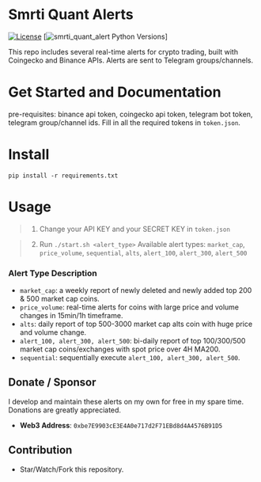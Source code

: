 # Smrti Quant Alerts


[![License](https://img.shields.io/badge/license-MIT-green)](https://github.com/cuongitl/python-bitget/-/blob/main/LICENSE)
[![smrti_quant_alert Python Versions](https://img.shields.io/pypi/pyversions/python-bitget?logo=pypi)]

This repo includes several real-time alerts for crypto trading, built with Coingecko and Binance APIs. Alerts are sent to Telegram groups/channels.

 

# Get Started and Documentation
pre-requisites: binance api token, coingecko api token, telegram bot token, telegram group/channel ids. Fill in all the required tokens in ``token.json``.

# Install
    pip install -r requirements.txt
# Usage

> 1. Change your API KEY and your SECRET KEY in ``token.json``

> 2. Run ``./start.sh <alert_type>``
> Available alert types: ``market_cap``, ``price_volume``, ``sequential``, ``alts``, ``alert_100``, ``alert_300``, ``alert_500``
### Alert Type Description
* ``market_cap``: a weekly report of newly deleted and newly added
top 200 & 500 market cap coins.
* ``price_volume``: real-time alerts for coins with large price and volume changes in 15min/1h timeframe.
* ``alts``: daily report of top 500-3000 market cap alts coin with huge price and volume change.
* ``alert_100, alert_300, alert_500``: bi-daily report of top 100/300/500 market cap coins/exchanges with spot price over 4H MA200.
* ``sequential``: sequentially execute ``alert_100, alert_300, alert_500``.

## Donate / Sponsor
I develop and maintain these alerts on my own for free in my spare time. 
Donations are greatly appreciated. 

* **Web3 Address**:  `0xbe7E9903cE3E4A0e717d2F71EBd8d4A4576B91D5`

## Contribution
* Star/Watch/Fork this repository.
